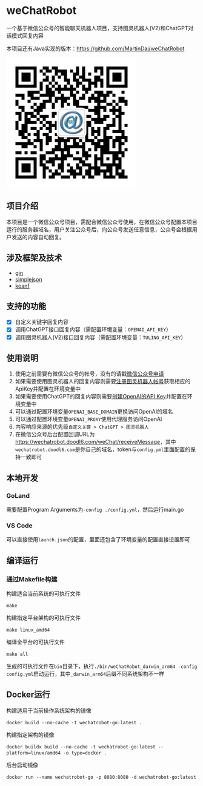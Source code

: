 # weChatRobot

一个基于微信公众号的智能聊天机器人项目，支持图灵机器人(V2)和ChatGPT对话模式回复内容

本项目还有Java实现的版本：<https://github.com/MartinDai/weChatRobot>

![qrcode](cmd/static/images/qrcode.jpg "扫码关注，体验智能机器人")

## 项目介绍

  本项目是一个微信公众号项目，需配合微信公众号使用，在微信公众号配置本项目运行的服务器域名，用户关注公众号后，向公众号发送任意信息，公众号会根据用户发送的内容自动回复。
  
## 涉及框架及技术

- [gin](https://github.com/gin-gonic/gin)
- [simplejson](https://github.com/bitly/go-simplejson)
- [koanf](https://github.com/knadh/koanf)

## 支持的功能

+ [x] 自定义关键字回复内容
+ [x] 调用ChatGPT接口回复内容（需配置环境变量：`OPENAI_API_KEY`）
+ [x] 调用图灵机器人(V2)接口回复内容（需配置环境变量：`TULING_API_KEY`）

## 使用说明

1. 使用之前需要有微信公众号的帐号，没有的请戳[微信公众号申请](https://mp.weixin.qq.com/cgi-bin/readtemplate?t=register/step1_tmpl&lang=zh_CN)
2. 如果需要使用图灵机器人的回复内容则需要[注册图灵机器人帐号](http://tuling123.com/register/email.jhtml)获取相应的ApiKey并配置在环境变量中
3. 如果需要使用ChatGPT的回复内容则需要[创建OpenAI的API Key](https://platform.openai.com/account/api-keys)并配置在环境变量中
4. 可以通过配置环境变量`OPENAI_BASE_DOMAIN`更换访问OpenAI的域名
5. 可以通过配置环境变量`OPENAI_PROXY`使用代理服务访问OpenAI
6. 内容响应来源的优先级`自定义关键 > ChatGPT > 图灵机器人`
7. 在微信公众号后台配置回调URL为<https://wechatrobot.doodl6.com/weChat/receiveMessage>，其中`wechatrobot.doodl6.com`是你自己的域名，token与`config.yml`里面配置的保持一致即可

## 本地开发

### GoLand

需要配置Program Arguments为`-config ./config.yml`，然后运行main.go

### VS Code

可以直接使用`launch.json`的配置，里面还包含了环境变量的配置直接设置即可

## 编译运行

### 通过Makefile构建

构建适合当前系统的可执行文件

```shell
make
```

构建指定平台架构的可执行文件

```shell
make linux_amd64
```

编译全平台的可执行文件

```shell
make all
```

生成的可执行文件在`bin`目录下，执行`./bin/weChatRobot_darwin_arm64 -config config.yml`启动运行，其中`_darwin_arm64`后缀不同系统架构不一样

## Docker运行

构建适用于当前操作系统架构的镜像

```shell
docker build --no-cache -t wechatrobot-go:latest .
```

构建指定架构的镜像

```
docker buildx build --no-cache -t wechatrobot-go:latest --platform=linux/amd64 -o type=docker .
```

后台启动镜像

```shell
docker run --name wechatrobot-go -p 8080:8080 -d wechatrobot-go:latest
```
